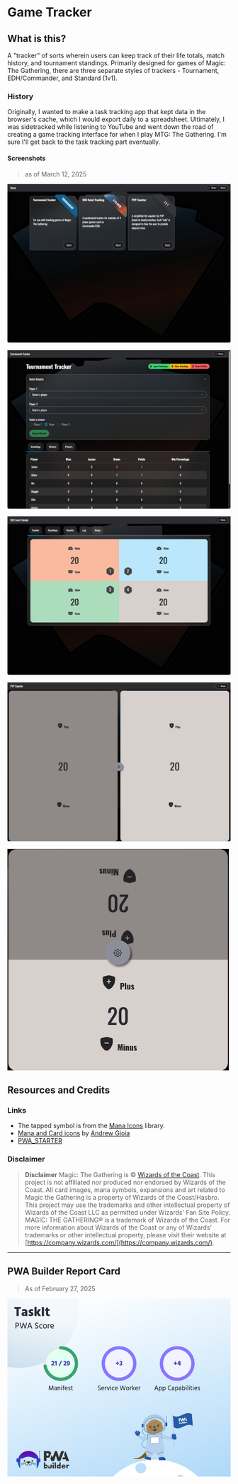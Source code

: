 # Game Tracker

## What is this?

A "tracker" of sorts wherein users can keep track of their life totals, match history, and tournament standings. Primarily designed for games of Magic: The Gathering, there are three separate styles of trackers - Tournament, EDH/Commander, and Standard (1v1).

### History

Originally, I wanted to make a task tracking app that kept data in the browser's cache, which I would export daily to a spreadsheet. Ultimately, I was sidetracked while listening to YouTube and went down the road of creating a game tracking interface for when I play MTG: The Gathering. I'm sure I'll get back to the task tracking part eventually.

#### Screenshots

> as of March 12, 2025

![Home screenshot](./public/assets/screenshots/screenshot_home.png)

![Tournament screenshot](./public/assets/screenshots/screenshot_tournament.png)

![EDH/Commander screenshot](./public/assets/screenshots/screenshot_edh.png)

![Standard/1v1 screenshot](./public/assets/screenshots/screenshot_standard.png)

![Standard/1v1 widget screenshot](./public/assets/screenshots/widget_screen.png)

## Resources and Credits

### Links

- The tapped symbol is from the [Mana Icons](https://mana.andrewgioia.com/icons.html) library.
- [Mana and Card icons](https://mana.andrewgioia.com/icons.html) by [Andrew Gioia](https://andrewgioia.com)
- [PWA_STARTER](PWA_STARTER.md)

### Disclaimer

> **Disclaimer** Magic: The Gathering is © [Wizards of the Coast](https://company.wizards.com/en). This project is not affiliated nor produced nor endorsed by Wizards of the Coast.
All card images, mana symbols, expansions and art related to Magic the Gathering is a property of Wizards of the Coast/Hasbro.
This project may use the trademarks and other intellectual property of Wizards of the Coast LLC as permitted under Wizards' Fan Site Policy. MAGIC: THE GATHERING® is a trademark of Wizards of the Coast. For more information about Wizards of the Coast or any of Wizards' trademarks or other intellectual property, please visit their website at [https://company.wizards.com/](https://company.wizards.com/).

---

## PWA Builder Report Card

> As of February 27, 2025

![PWA Builder Report Card](public/assets/PWAReportCard.png)
